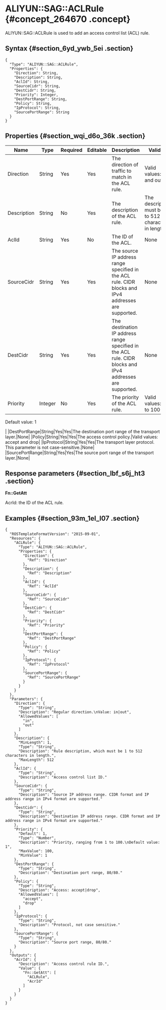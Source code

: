 # ALIYUN::SAG::ACLRule {#concept_264670 .concept}

ALIYUN::SAG::ACLRule is used to add an access control list \(ACL\) rule.

## Syntax {#section_6yd_ywb_5ei .section}

``` {#codeblock_adk_kjj_w8w .language-json}
{
  "Type": "ALIYUN::SAG::ACLRule",
  "Properties": {
    "Direction": String,
    "Description": String,
    "AclId": String,
    "SourceCidr": String,
    "DestCidr": String,
    "Priority": Integer,
    "DestPortRange": String,
    "Policy": String,
    "IpProtocol": String,
    "SourcePortRange": String
  }
}
```

## Properties {#section_wqi_d6o_36k .section}

|Name|Type|Required|Editable|Description|Validity|
|----|----|--------|--------|-----------|--------|
|Direction|String|Yes|Yes|The direction of traffic to match in the ACL rule.|Valid values: in and out|
|Description|String|No|Yes|The description of the ACL rule.|The description must be 1 to 512 characters in length.|
|AclId|String|Yes|No|The ID of the ACL.|None|
|SourceCidr|String|Yes|Yes|The source IP address range specified in the ACL rule. CIDR blocks and IPv4 addresses are supported.|None|
|DestCidr|String|Yes|Yes|The destination IP address range specified in the ACL rule. CIDR blocks and IPv4 addresses are supported.|None|
|Priority|Integer|No|Yes|The priority of the ACL rule.| Valid values: 1 to 100

 Default value: 1

 |
|DestPortRange|String|Yes|Yes|The destination port range of the transport layer.|None|
|Policy|String|Yes|Yes|The access control policy.|Valid values: accept and drop|
|IpProtocol|String|Yes|Yes|The transport layer protocol. This parameter is not case-sensitive.|None|
|SourcePortRange|String|Yes|Yes|The source port range of the transport layer.|None|

## Response parameters {#section_lbf_s6j_ht3 .section}

 **Fn::GetAtt** 

AcrId: the ID of the ACL rule.

## Examples {#section_93m_1el_l07 .section}

``` {#codeblock_wvr_w39_sc1 .language-json}
{
  "ROSTemplateFormatVersion": "2015-09-01",
  "Resources": {
    "ACLRule": {
      "Type": "ALIYUN::SAG::ACLRule",
      "Properties": {
        "Direction": {
          "Ref": "Direction"
        },
        "Description": {
          "Ref": "Description"
        },
        "AclId": {
          "Ref": "AclId"
        },
        "SourceCidr": {
          "Ref": "SourceCidr"
        },
        "DestCidr": {
          "Ref": "DestCidr"
        },
        "Priority": {
          "Ref": "Priority"
        },
        "DestPortRange": {
          "Ref": "DestPortRange"
        },
        "Policy": {
          "Ref": "Policy"
        },
        "IpProtocol": {
          "Ref": "IpProtocol"
        },
        "SourcePortRange": {
          "Ref": "SourcePortRange"
        }
      }
    }
  },
  "Parameters": {
    "Direction": {
      "Type": "String",
      "Description": "Regular direction.\nValue: in|out",
      "AllowedValues": [
        "in",
        "out"
      ]
    },
    "Description": {
      "MinLength": 1,
      "Type": "String",
      "Description": "Rule description, which must be 1 to 512 characters in length.",
      "MaxLength": 512
    },
    "AclId": {
      "Type": "String",
      "Description": "Access control list ID."
    },
    "SourceCidr": {
      "Type": "String",
      "Description": "Source IP address range. CIDR format and IP address range in IPv4 format are supported."
    },
    "DestCidr": {
      "Type": "String",
      "Description": "Destination IP address range. CIDR format and IP address range in IPv4 format are supported."
    },
    "Priority": {
      "Default": 1,
      "Type": "Number",
      "Description": "Priority, ranging from 1 to 100.\nDefault value: 1",
      "MaxValue": 100,
      "MinValue": 1
    },
    "DestPortRange": {
      "Type": "String",
      "Description": "Destination port range, 80/80."
    },
    "Policy": {
      "Type": "String",
      "Description": "Access: accept|drop",
      "AllowedValues": [
        "accept",
        "drop"
      ]
    },
    "IpProtocol": {
      "Type": "String",
      "Description": "Protocol, not case sensitive."
    },
    "SourcePortRange": {
      "Type": "String",
      "Description": "Source port range, 80/80."
    }
  },
  "Outputs": {
    "AcrId": {
      "Description": "Access control rule ID.",
      "Value": {
        "Fn::GetAtt": [
          "ACLRule",
          "AcrId"
        ]
      }
    }
  }
}
```

